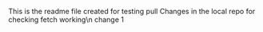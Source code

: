 This is the readme file created for testing pull
Changes in the local repo
for checking fetch working\n
change 1
